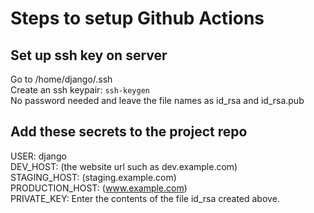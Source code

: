 # Steps to setup Github Actions

## Set up ssh key on server
Go to /home/django/.ssh  
Create an ssh keypair: `ssh-keygen`  
No password needed and leave the file names as id_rsa and id_rsa.pub  

## Add these secrets to the project repo
USER: django  
DEV_HOST: (the website url such as dev.example.com)   
STAGING_HOST: (staging.example.com)  
PRODUCTION_HOST: (www.example.com)  
PRIVATE_KEY: Enter the contents of the file id_rsa created above.

